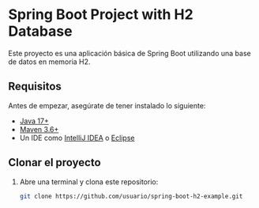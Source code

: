 # Spring Boot Project with H2 Database

Este proyecto es una aplicación básica de Spring Boot utilizando una base de datos en memoria H2.

## Requisitos

Antes de empezar, asegúrate de tener instalado lo siguiente:

- [Java 17+](https://www.oracle.com/java/technologies/javase-jdk17-downloads.html)
- [Maven 3.6+](https://maven.apache.org/install.html)
- Un IDE como [IntelliJ IDEA](https://www.jetbrains.com/idea/download/) o [Eclipse](https://www.eclipse.org/downloads/)

## Clonar el proyecto

1. Abre una terminal y clona este repositorio:
   ```bash
   git clone https://github.com/usuario/spring-boot-h2-example.git
